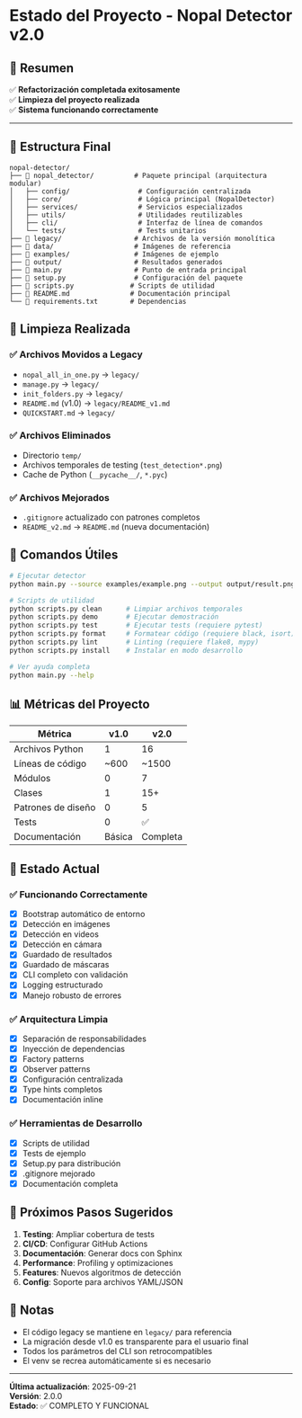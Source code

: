 # Estado del Proyecto - Nopal Detector v2.0

## 🎯 Resumen

✅ **Refactorización completada exitosamente**  
✅ **Limpieza del proyecto realizada**  
✅ **Sistema funcionando correctamente**  

---

## 📁 Estructura Final

```
nopal-detector/
├── 📂 nopal_detector/          # Paquete principal (arquitectura modular)
│   ├── config/                 # Configuración centralizada
│   ├── core/                   # Lógica principal (NopalDetector)
│   ├── services/               # Servicios especializados
│   ├── utils/                  # Utilidades reutilizables  
│   ├── cli/                    # Interfaz de línea de comandos
│   └── tests/                  # Tests unitarios
├── 📂 legacy/                  # Archivos de la versión monolítica
├── 📂 data/                    # Imágenes de referencia
├── 📂 examples/                # Imágenes de ejemplo
├── 📂 output/                  # Resultados generados
├── 📄 main.py                  # Punto de entrada principal
├── 📄 setup.py                 # Configuración del paquete
├── 📄 scripts.py              # Scripts de utilidad
├── 📄 README.md               # Documentación principal
└── 📄 requirements.txt        # Dependencias
```

## 🧹 Limpieza Realizada

### ✅ Archivos Movidos a Legacy
- `nopal_all_in_one.py` → `legacy/`
- `manage.py` → `legacy/` 
- `init_folders.py` → `legacy/`
- `README.md` (v1.0) → `legacy/README_v1.md`
- `QUICKSTART.md` → `legacy/`

### ✅ Archivos Eliminados
- Directorio `temp/`
- Archivos temporales de testing (`test_detection*.png`)
- Cache de Python (`__pycache__/`, `*.pyc`)

### ✅ Archivos Mejorados
- `.gitignore` actualizado con patrones completos
- `README_v2.md` → `README.md` (nueva documentación)

## 🚀 Comandos Útiles

```bash
# Ejecutar detector
python main.py --source examples/example.png --output output/result.png

# Scripts de utilidad
python scripts.py clean      # Limpiar archivos temporales
python scripts.py demo       # Ejecutar demostración
python scripts.py test       # Ejecutar tests (requiere pytest)
python scripts.py format     # Formatear código (requiere black, isort)
python scripts.py lint       # Linting (requiere flake8, mypy)
python scripts.py install    # Instalar en modo desarrollo

# Ver ayuda completa
python main.py --help
```

## 📊 Métricas del Proyecto

| **Métrica** | **v1.0** | **v2.0** |
|-------------|----------|----------|
| Archivos Python | 1 | 16 |
| Líneas de código | ~600 | ~1500 |
| Módulos | 0 | 7 |
| Clases | 1 | 15+ |
| Patrones de diseño | 0 | 5 |
| Tests | 0 | ✅ |
| Documentación | Básica | Completa |

## 🎯 Estado Actual

### ✅ Funcionando Correctamente
- [x] Bootstrap automático de entorno
- [x] Detección en imágenes
- [x] Detección en videos  
- [x] Detección en cámara
- [x] Guardado de resultados
- [x] Guardado de máscaras
- [x] CLI completo con validación
- [x] Logging estructurado
- [x] Manejo robusto de errores

### ✅ Arquitectura Limpia
- [x] Separación de responsabilidades
- [x] Inyección de dependencias
- [x] Factory patterns
- [x] Observer patterns  
- [x] Configuración centralizada
- [x] Type hints completos
- [x] Documentación inline

### ✅ Herramientas de Desarrollo
- [x] Scripts de utilidad
- [x] Tests de ejemplo
- [x] Setup.py para distribución
- [x] .gitignore mejorado
- [x] Documentación completa

## 🚧 Próximos Pasos Sugeridos

1. **Testing**: Ampliar cobertura de tests
2. **CI/CD**: Configurar GitHub Actions
3. **Documentación**: Generar docs con Sphinx
4. **Performance**: Profiling y optimizaciones
5. **Features**: Nuevos algoritmos de detección
6. **Config**: Soporte para archivos YAML/JSON

## 📝 Notas

- El código legacy se mantiene en `legacy/` para referencia
- La migración desde v1.0 es transparente para el usuario final
- Todos los parámetros del CLI son retrocompatibles
- El venv se recrea automáticamente si es necesario

---

**Última actualización**: 2025-09-21  
**Versión**: 2.0.0  
**Estado**: ✅ COMPLETO Y FUNCIONAL